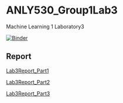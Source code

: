 # ANLY530_Group1Lab3
Machine Learning 1 Laboratory3

[![Binder](https://mybinder.org/badge_logo.svg)](https://mybinder.org/v2/gh/outcastgeek/ANLY530_Group1Lab3.git/master)

## Report

[Lab3Report_Part1](https://htmlpreview.github.io/?https://raw.githubusercontent.com/outcastgeek/ANLY530_Group1Lab3/master/Laboratory3_Part1.html)


[Lab3Report_Part2](https://htmlpreview.github.io/?https://raw.githubusercontent.com/outcastgeek/ANLY530_Group1Lab3/master/Laboratory3_Part2.html)

[Lab3Report_Part3](https://htmlpreview.github.io/?https://raw.githubusercontent.com/outcastgeek/ANLY530_Group1Lab3/master/Laboratory3_Part3.html)
